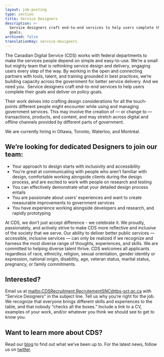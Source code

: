 ```yaml
---
layout: job-posting
type: section
title: Service Designers
description: >-
  Service designers craft end-to-end services to help users complete their
  goals.
archived: false
translationKey: service-designers
---
```

The Canadian Digital Service (CDS) works with federal departments to make the services people depend on simple and easy-to-use. We’re a small but mighty team that is rethinking service design and delivery, engaging users every step of the way. By working in the open and connecting partners with tools, talent, and training grounded in best practices, we’re building capacity across the government for better service delivery. And we need you.
​
Service designers craft end-to-end services to help users complete their goals and deliver on policy goals.

Their work delves into crafting design considerations for all the touch-points different people might encounter while using and managing government services. This may involve the creation of — or change to — transactions, products, and content, and may stretch across digital and offline channels provided by different parts of government.

We are currently hiring in Ottawa, Toronto, Waterloo, and Montréal.

## We’re looking for dedicated Designers to join our team:

* Your approach to design starts with inclusivity and accessibility
* You’re great at communicating with people who aren’t familiar with design, comfortable working alongside clients during the design process, and are excited to work with people on research and testing
* You can effectively demonstrate what your detailed design process entails
* You are passionate about users’ experiences and want to create measurable improvements to government services
* You have experience working alongside developers and research, and rapidly prototyping

​At CDS, we don’t just accept difference - we celebrate it. We proudly, passionately, and actively strive to make CDS more reflective and inclusive of the society that we serve. Our ability to deliver better public services — accessible, inclusive services — can only be realized if we recognize and harness the most diverse range of thoughts, experiences, and skills. We are committed to helping diverse talent thrive.
CDS welcomes all applicants regardless of race, ethnicity, religion, sexual orientation, gender identity or expression, national origin, disability, age, veteran status, marital status, pregnancy, or family commitments.

## Interested?

Email us at <mailto:CDSRecruitment.RecrutementSNC@tbs-sct.gc.ca> with "Service Designers" in the subject line. Tell us why you’re right for the job. We recognize that everyone brings different skills and experiences to the table, and that nobody “checks all the boxes.” Include a link to a CV, examples of your work, and/or whatever you think we should see to get to know you.

## Want to learn more about CDS?

Read our [blog](https://digital.canada.ca/blog/) to find out what we’ve been up to.
For the latest news, follow us on [twitter](https://twitter.com/CDS_GC).
